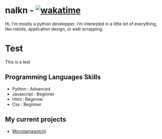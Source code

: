 # nalkn - [![wakatime](https://wakatime.com/badge/user/2b8f0ff7-620a-4064-ab7f-8a592a692a90.svg)](https://wakatime.com/@2b8f0ff7-620a-4064-ab7f-8a592a692a90)
Hi, I'm mostly a python developper. I'm interested in a little bit of everything, like robots, application design, or web scrapping.

# Test
This is a test

## Programming Languages Skills
- Python : Advanced
- Javascript : Beginner
- Html : Beginner
- Css : Beginner

## My current projects
- [Microtamagotchi](https://github.com/nalkn/microtamagotchi)
